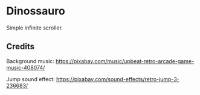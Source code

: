 # Dinossauro

Simple infinite scroller.


## Credits

Background music:
https://pixabay.com/music/upbeat-retro-arcade-game-music-408074/

Jump sound effect:
https://pixabay.com/sound-effects/retro-jump-3-236683/

